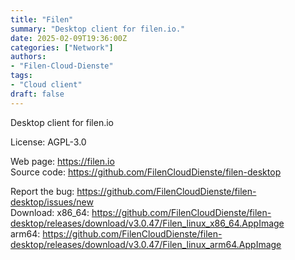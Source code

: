 ```yaml
---
title: "Filen"
summary: "Desktop client for filen.io."
date: 2025-02-09T19:36:00Z
categories: ["Network"]
authors:
- "Filen-Cloud-Dienste"
tags: 
- "Cloud client"
draft: false
---
```


Desktop client for filen.io

License: AGPL-3.0

Web page: <https://filen.io>  
Source code: <https://github.com/FilenCloudDienste/filen-desktop>

Report the bug: <https://github.com/FilenCloudDienste/filen-desktop/issues/new>  
Download:   x86_64: <https://github.com/FilenCloudDienste/filen-desktop/releases/download/v3.0.47/Filen_linux_x86_64.AppImage>  
            arm64: <https://github.com/FilenCloudDienste/filen-desktop/releases/download/v3.0.47/Filen_linux_arm64.AppImage>
